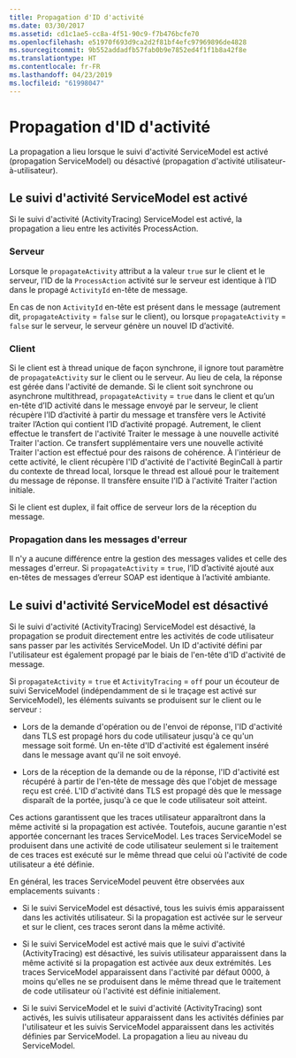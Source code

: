 ```yaml
---
title: Propagation d'ID d'activité
ms.date: 03/30/2017
ms.assetid: cd1c1ae5-cc8a-4f51-90c9-f7b476bcfe70
ms.openlocfilehash: e51970f693d9ca2d2f81bf4efc97969896de4828
ms.sourcegitcommit: 9b552addadfb57fab0b9e7852ed4f1f1b8a42f8e
ms.translationtype: HT
ms.contentlocale: fr-FR
ms.lasthandoff: 04/23/2019
ms.locfileid: "61998047"
---
```

# <a name="activity-id-propagation"></a>Propagation d'ID d'activité
La propagation a lieu lorsque le suivi d'activité ServiceModel est activé (propagation ServiceModel) ou désactivé (propagation d'activité utilisateur-à-utilisateur).  
  
## <a name="servicemodel-activity-tracing-is-enabled"></a>Le suivi d'activité ServiceModel est activé  
 Si le suivi d'activité (ActivityTracing) ServiceModel est activé, la propagation a lieu entre les activités ProcessAction.  
  
### <a name="server"></a>Serveur  
 Lorsque le `propagateActivity` attribut a la valeur `true` sur le client et le serveur, l’ID de la `ProcessAction` activité sur le serveur est identique à l’ID dans le propagé `ActivityId` en-tête de message.  
  
 En cas de non `ActivityId` en-tête est présent dans le message (autrement dit, `propagateActivity` = `false` sur le client), ou lorsque `propagateActivity` = `false` sur le serveur, le serveur génère un nouvel ID d’activité.  
  
### <a name="client"></a>Client  
 Si le client est à thread unique de façon synchrone, il ignore tout paramètre de `propagateActivity` sur le client ou le serveur. Au lieu de cela, la réponse est gérée dans l'activité de demande. Si le client soit synchrone ou asynchrone multithread, `propagateActivity` = `true` dans le client et qu’un en-tête d’ID activité dans le message envoyé par le serveur, le client récupère l’ID d’activité à partir du message et transfère vers le Activité traiter l’Action qui contient l’ID d’activité propagé. Autrement, le client effectue le transfert de l'activité Traiter le message à une nouvelle activité Traiter l'action. Ce transfert supplémentaire vers une nouvelle activité Traiter l'action est effectué pour des raisons de cohérence. À l'intérieur de cette activité, le client récupère l'ID d'activité de l'activité BeginCall à partir du contexte de thread local, lorsque le thread est alloué pour le traitement du message de réponse. Il transfère ensuite l'ID à l'activité Traiter l'action initiale.  
  
 Si le client est duplex, il fait office de serveur lors de la réception du message.  
  
### <a name="propagation-in-fault-messages"></a>Propagation dans les messages d'erreur  
 Il n'y a aucune différence entre la gestion des messages valides et celle des messages d'erreur. Si `propagateActivity` = `true`, l’ID d’activité ajouté aux en-têtes de messages d’erreur SOAP est identique à l’activité ambiante.  
  
## <a name="servicemodel-activity-tracing-is-disabled"></a>Le suivi d'activité ServiceModel est désactivé  
 Si le suivi d'activité (ActivityTracing) ServiceModel est désactivé, la propagation se produit directement entre les activités de code utilisateur sans passer par les activités ServiceModel. Un ID d'activité défini par l'utilisateur est également propagé par le biais de l'en-tête d'ID d'activité de message.  
  
 Si `propagateActivity` = `true` et `ActivityTracing` = `off` pour un écouteur de suivi ServiceModel (indépendamment de si le traçage est activé sur ServiceModel), les éléments suivants se produisent sur le client ou le serveur :  
  
- Lors de la demande d'opération ou de l'envoi de réponse, l'ID d'activité dans TLS est propagé hors du code utilisateur jusqu'à ce qu'un message soit formé. Un en-tête d'ID d'activité est également inséré dans le message avant qu'il ne soit envoyé.  
  
- Lors de la réception de la demande ou de la réponse, l'ID d'activité est récupéré à partir de l'en-tête de message dès que l'objet de message reçu est créé. L'ID d'activité dans TLS est propagé dès que le message disparaît de la portée, jusqu'à ce que le code utilisateur soit atteint.  
  
 Ces actions garantissent que les traces utilisateur apparaîtront dans la même activité si la propagation est activée. Toutefois, aucune garantie n'est apportée concernant les traces ServiceModel. Les traces ServiceModel se produisent dans une activité de code utilisateur seulement si le traitement de ces traces est exécuté sur le même thread que celui où l'activité de code utilisateur a été définie.  
  
 En général, les traces ServiceModel peuvent être observées aux emplacements suivants :  
  
- Si le suivi ServiceModel est désactivé, tous les suivis émis apparaissent dans les activités utilisateur. Si la propagation est activée sur le serveur et sur le client, ces traces seront dans la même activité.  
  
- Si le suivi ServiceModel est activé mais que le suivi d'activité (ActivityTracing) est désactivé, les suivis utilisateur apparaissent dans la même activité si la propagation est activée aux deux extrémités. Les traces ServiceModel apparaissent dans l'activité par défaut 0000, à moins qu'elles ne se produisent dans le même thread que le traitement de code utilisateur où l'activité est définie initialement.  
  
- Si le suivi ServiceModel et le suivi d'activité (ActivityTracing) sont activés, les suivis utilisateur apparaissent dans les activités définies par l'utilisateur et les suivis ServiceModel apparaissent dans les activités définies par ServiceModel. La propagation a lieu au niveau du ServiceModel.
